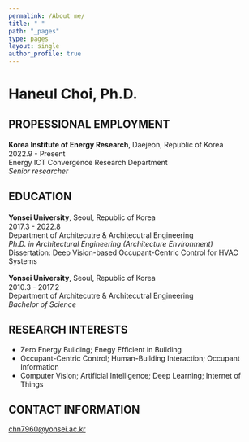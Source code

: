 ```yaml
---
permalink: /About me/
title: " "
path: "_pages"
type: pages
layout: single
author_profile: true
---
```

# Haneul Choi, Ph.D.

## PROPESSIONAL EMPLOYMENT
__Korea Institute of Energy Research__, Daejeon, Republic of Korea　　　　2022.9 - Present   
Energy ICT Convergence Research Department   
_Senior researcher_

## EDUCATION
__Yonsei University__, Seoul, Republic of Korea　　　　　　　　　　　　　　2017.3 - 2022.8   
Department of Architecutre & Architecutral Engineering   
_Ph.D. in Architectural Engineering (Architecture Environment)_   
Dissertation: Deep Vision-based Occupant-Centric Control for HVAC Systems

__Yonsei University__, Seoul, Republic of Korea　　　　　　　　　　　　　　2010.3 - 2017.2   
Department of Architecutre & Architecutral Engineering   
_Bachelor of Science_

## RESEARCH INTERESTS
* Zero Energy Building; Enegy Efficient in Building
* Occupant-Centric Control; Human-Building Interaction; Occupant Information
* Computer Vision; Artificial Intelligence; Deep Learning; Internet of Things

## CONTACT INFORMATION
chn7960@yonsei.ac.kr
